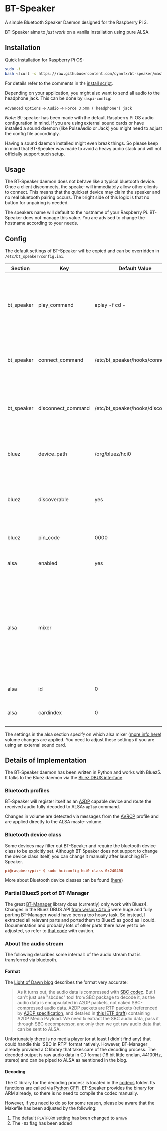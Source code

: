 # BT-Speaker

A simple Bluetooth Speaker Daemon designed for the Raspberry Pi 3.

BT-Speaker aims to _just work_ on a vanilla installation using pure ALSA.

## Installation

Quick Installation for Raspberry Pi OS:

```bash
sudo -i
bash <(curl -s https://raw.githubusercontent.com/cynnfx/bt-speaker/master/install.sh)
```

For details refer to the comments in the [install script](https://github.com/lukasjapan/bt-speaker/blob/master/install.sh).

Depending on your application, you might also want to send all audio to the headphone jack.
This can be done by `raspi-config`:

`Advanced Options` -> `Audio` -> `Force 3.5mm ('headphone') jack`

_Note_: Bt-speaker has been made with the default Raspberry Pi OS audio configuration in mind.
If you are using external sound cards or have installed a sound daemon (like PulseAudio or Jack) you might need to adjust the config file accordingly.

Having a sound daemon installed might even break things.
So please keep in mind that BT-Speaker was made to avoid a heavy audio stack and will not officially support such setup.

## Usage

The BT-Speaker daemon does not behave like a typical bluetooth device.
Once a client disconnects, the speaker will immediately allow other clients to connect.
This means that the quickest device may claim the speaker and no real bluetooth pairing occurs.
The bright side of this logic is that no button for unpairing is needed.

The speakers name will default to the hostname of your Raspberry Pi.
BT-Speaker does not manage this value.
You are advised to change the hostname according to your needs.

## Config

The default settings of BT-Speaker will be copied and can be overridden in `/etc/bt_speaker/config.ini`.

| Section    | Key                | Default Value                    | Description                                                                                                                                                |
| ---------- | ------------------ | -------------------------------- | ---------------------------------------------------------------------------------------------------------------------------------------------------------- |
| bt_speaker | play_command       | aplay -f cd -                    | The raw audio in CD Format (16bit little endian, 44100Hz, stereo) is piped to this command.                                                                |
| bt_speaker | connect_command    | /etc/bt_speaker/hooks/connect    | Command that is called when an audio device connects to BT-Speaker                                                                                         |
| bt_speaker | disconnect_command | /etc/bt_speaker/hooks/disconnect | Command that is called when an audio device disconnects from BT-Speaker                                                                                    |
| bluez      | device_path        | /org/bluez/hci0                  | The DBUS path where BT-Speaker can find the bluetooth device                                                                                               |
| bluez      | discoverable       | yes                              | Specifies if the raspberry pi should advertise itself if no client is connected.                                                                           |
| bluez      | pin_code           | 0000                             | The pin code if `btmgmt ssp off`                                                                                                                           |
| alsa       | enabled            | yes                              | Enables volume control via alsamixer                                                                                                                       |
| alsa       | mixer              |                                  | The volume of this mixer will be set from AVRCP messages (Remote volume control) Use `HDMI` or `Headphone`. If not set, the first mixer available is used. |
| alsa       | id                 | 0                                | The alsa id of the mixer control                                                                                                                           |
| alsa       | cardindex          | 0                                | The alsa cardindex of the soundcard                                                                                                                        |

The settings in the alsa section specify on which alsa mixer ([more info here](https://larsimmisch.github.io/pyalsaaudio/libalsaaudio.html#mixer-objects)) volume changes are applied.
You need to adjust these settings if you are using an external sound card.

## Details of Implementation

The BT-Speaker daemon has been written in Python and works with Bluez5.
It talks to the Bluez daemon via the [Bluez DBUS interface](https://git.kernel.org/cgit/bluetooth/bluez.git/tree/doc).

### Bluetooth profiles

BT-Speaker will register itself as an [A2DP](https://en.wikipedia.org/wiki/List_of_Bluetooth_profiles#Advanced_Audio_Distribution_Profile_.28A2DP.29) capable device and route the received audio fully decoded to ALSAs `aplay` command.

Changes in volume are detected via messages from the [AVRCP](https://en.wikipedia.org/wiki/List_of_Bluetooth_profiles#Audio.2FVideo_Remote_Control_Profile_.28AVRCP.29) profile and are applied directly to the ALSA master volume.

### Bluetooth device class

Some devices may filter out BT-Speaker and require the bluetooth device class to be expicitly set. Although BT-Speaker does not support to change the device class itself, you can change it manually after launching BT-Speaker.

```ini
pi@raspberrypi:~ $ sudo hciconfig hci0 class 0x240408
```

More about Bluetooth device classes can be found ([here](http://bluetooth-pentest.narod.ru/software/bluetooth_class_of_device-service_generator.html))

### Partial Bluez5 port of BT-Manager

The great [BT-Manager](https://github.com/liamw9534/bt-manager) library does (currently) only work with Bluez4.
Changes in the Bluez DBUS API [from version 4 to 5](http://www.bluez.org/bluez-5-api-introduction-and-porting-guide/) were huge and fully porting BT-Manager would have been a too heavy task.
So instead, I extracted all relevant parts and ported them to Bluez5 as good as I could.
Documentation and probably lots of other parts there have yet to be adjusted, so refer to [that code](bt_manager) with caution.

### About the audio stream

The following describes some internals of the audio stream that is transferred via bluetooth.

#### Format

The [Light of Dawn blog](http://www.lightofdawn.org/blog/?viewCat=Bluetooth) describes the format very accurate:

> As it turns out, the audio data is compressed with [SBC codec](http://en.wikipedia.org/wiki/SBC_%28codec%29).
> But I can't just use "sbcdec" tool from SBC package to decode it, as the audio data is encapsulated in A2DP packets, not naked SBC-compressed audio data.
> A2DP packets are RTP packets (referenced by [A2DP specification](https://www.bluetooth.org/en-us/specification/adopted-specifications), and detailed in [this IETF draft](http://tools.ietf.org/html/draft-ietf-payload-rtp-sbc-04)) containing A2DP Media Payload.
> We need to extract the SBC audio data, pass it through SBC decompressor, and only then we get raw audio data that can be sent to ALSA.

Unfortunately there is no media player (or at least I didn't find any) that could handle this 'SBC in RTP' format natively.
However, BT-Manager already provided a C library that takes care of the decoding process.
The decoded output is raw audio data in CD format (16 bit little endian, 44100Hz, stereo) and can be piped to ALSA as mentioned in the blog.

#### Decoding

The C library for the decoding process is located in the [codecs](codecs) folder.
Its functions are called via [Python CFFI](http://cffi.readthedocs.io/en/latest/).
BT-Speaker provides the binary for ARM already, so there is no need to compile the codec manually.

However, if you need to do so for some reason, please be aware that the Makefile has been adjusted by the following:

1. The default `PLATFORM` setting has been changed to `armv6`
1. The `-O3` flag has been added
